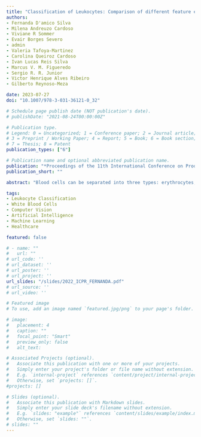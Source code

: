 ```yaml
---
title: "Classification of Leukocytes: Comparison of different feature extraction and machine learning approaches"
authors:
- Fernanda D'amico Silva
- Milena Andreuzo Cardoso
- Viviane R Sommer
- Evair Borges Severo
- admin
- Valeria Tafoya-Martinez
- Carolina Queiroz Cardoso
- Ivan Lucas Reis Silva
- Marcus V. M. Figueredo
- Sergio R. R. Junior
- Victor Henrique Alves Ribeiro
- Gilberto Reynoso-Meza

date: 2023-07-27
doi: "10.1007/978-3-031-36121-0_32"

# Schedule page publish date (NOT publication's date).
# publishDate: "2021-08-24T00:00:00Z"

# Publication type.
# Legend: 0 = Uncategorized; 1 = Conference paper; 2 = Journal article;
# 3 = Preprint / Working Paper; 4 = Report; 5 = Book; 6 = Book section;
# 7 = Thesis; 8 = Patent
publication_types: ["6"]

# Publication name and optional abbreviated publication name.
publication: "*Proceedings of the 11th International Conference on Production Research – Americas*"
publication_short: ""

abstract: "Blood cells can be separated into three types: erythrocytes, leukocytes and platelets, and to evaluate the health of a patient, a Complete Blood Count (CBC) is necessary. CBC is amongst the most performed tests worldwide, and when evaluated manually by physicians is time-consuming and susceptible to errors. Recently there have been efforts in the scientific community to automate the evaluation of CBC. Automating CBC analysis is beneficial to laboratories worldwide and to patients, which obtain a faster and more reliable result. One of the challenges in automating CBC is the classification of leukocytes or White Blood Cells (WBC). These cells are part of the immune system and are responsible for protecting the body against infections. The most common types of WBC are: neutrophils, eosinophils, monocytes and lymphocytes. The four types of WBC have similarities, and most techniques have difficulties classifying them into the four types. There are several techniques in literature tackling this issue. Some consist of feature extraction of the cells in the images, followed by an expert system. Also, there are techniques consisting of feature extraction followed by applying classical techniques from Machine Learning (ML). More recently, there have been applications of artificial neural networks to solve this problem. In neural networks, the features are extracted automatically by the network and its layers and then proceed to classification. This paper's objective is to compare different techniques to improve the reliability and reduce the time spent evaluating CBC. This objective will be accomplished by testing two feature extraction techniques and then using ML techniques to classify the features into the four types of leukocytes. The methods for feature extraction tested in this paper are Histogram of Oriented Gradients (HOG) and Local Binary Patterns (LBP). The ML techniques tested will be Support Vector Machine (SVM), eXtreme Gradient Boosting (XGBoost), and a convolutional neural network (CNN). The main goal of this paper is to enable the proposal of new techniques and products to support laboratories, physicians, and patients."

tags:
- Leukocyte Classification
- White Blood Cells
- Computer Vision
- Artificial Intelligence
- Machine Learning
- Healthcare

featured: false

# - name: ""
#   url: ""
# url_code: ''
# url_dataset: ''
# url_poster: ''
# url_project: ''
url_slides: "/slides/2022_ICPR_FERNANDA.pdf"
# url_source: ''
# url_video: ''

# Featured image
# To use, add an image named `featured.jpg/png` to your page's folder. 

# image:
#   placement: 4
#   caption: ""
#   focal_point: "Smart"
#   preview_only: false
#   alt_text: 

# Associated Projects (optional).
#   Associate this publication with one or more of your projects.
#   Simply enter your project's folder or file name without extension.
#   E.g. `internal-project` references `content/project/internal-project/index.md`.
#   Otherwise, set `projects: []`.
#projects: []

# Slides (optional).
#   Associate this publication with Markdown slides.
#   Simply enter your slide deck's filename without extension.
#   E.g. `slides: "example"` references `content/slides/example/index.md`.
#   Otherwise, set `slides: ""`.
# slides: ""
---
```

